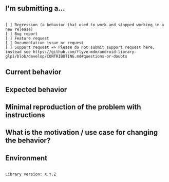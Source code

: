 <!--
PLEASE HELP US PROCESS GITHUB ISSUES FASTER BY PROVIDING THE FOLLOWING INFORMATION.
-->

## I'm submitting a...
<!-- Check one of the following options with "x" -->
<pre><code>
[ ] Regression (a behavior that used to work and stopped working in a new release)
[ ] Bug report  <!-- Please search GitHub for a similar issue or PR before submitting -->
[ ] Feature request
[ ] Documentation issue or request
[ ] Support request => Please do not submit support request here, instead see https://github.com/flyve-mdm/android-library-glpi/blob/develop/CONTRIBUTING.md#questions-or-doubts
</code></pre>

## Current behavior
<!-- Describe how the issue manifests. -->


## Expected behavior
<!-- Describe what the desired behavior would be. -->


## Minimal reproduction of the problem with instructions
<!--
For bug reports please provide the *STEPS TO REPRODUCE* and if possible a *MINIMAL DEMO* of the problem or similar.
-->

## What is the motivation / use case for changing the behavior?
<!-- Describe the motivation or the concrete use case. -->


## Environment
<pre><code>
Library Version: X.Y.Z
<!-- Check whether this is still an issue in the most recent version, and add relevant information like Operating system version, Device model ... -->
</code></pre>

